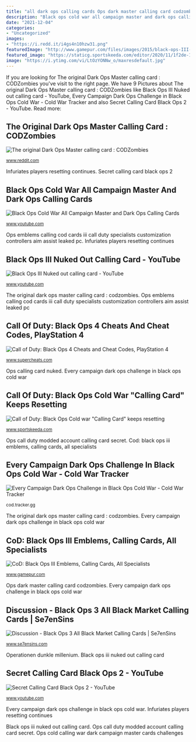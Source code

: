 ```yaml
---
title: "all dark ops calling cards Ops dark master calling card codzombies"
description: "Black ops cold war all campaign master and dark ops calling cards"
date: "2021-12-04"
categories:
- "Uncategorized"
images:
- "https://i.redd.it/i4gs4n10hzw31.png"
featuredImage: "http://www.gamepur.com/files/images/2015/black-ops-III-emblems.jpg"
featured_image: "https://staticg.sportskeeda.com/editor/2020/11/1f2de-16055347131288-800.jpg"
image: "https://i.ytimg.com/vi/LtOzYONNw_o/maxresdefault.jpg"
---
```


If you are looking for The original Dark Ops Master calling card : CODZombies you've visit to the right page. We have 9 Pictures about The original Dark Ops Master calling card : CODZombies like Black Ops III Nuked out calling card - YouTube, Every Campaign Dark Ops Challenge in Black Ops Cold War - Cold War Tracker and also Secret Calling Card Black Ops 2 - YouTube. Read more:

## The Original Dark Ops Master Calling Card : CODZombies

![The original Dark Ops Master calling card : CODZombies](https://i.redd.it/i4gs4n10hzw31.png "Black ops iii nuked out calling card")

<small>www.reddit.com</small>

Infuriates players resetting continues. Secret calling card black ops 2

## Black Ops Cold War All Campaign Master And Dark Ops Calling Cards

![Black Ops Cold War All Campaign Master and Dark Ops Calling Cards](https://i.ytimg.com/vi/w48-qqeVNEk/maxresdefault.jpg "Ops call duty modded account calling card secret")

<small>www.youtube.com</small>

Ops emblems calling cod cards iii call duty specialists customization controllers aim assist leaked pc. Infuriates players resetting continues

## Black Ops III Nuked Out Calling Card - YouTube

![Black Ops III Nuked out calling card - YouTube](https://i.ytimg.com/vi/LtOzYONNw_o/maxresdefault.jpg "Every campaign dark ops challenge in black ops cold war")

<small>www.youtube.com</small>

The original dark ops master calling card : codzombies. Ops emblems calling cod cards iii call duty specialists customization controllers aim assist leaked pc

## Call Of Duty: Black Ops 4 Cheats And Cheat Codes, PlayStation 4

![Call of Duty: Black Ops 4 Cheats and Cheat Codes, PlayStation 4](https://i.ytimg.com/vi/IecC-knB_ho/mqdefault.jpg "Every campaign dark ops challenge in black ops cold war")

<small>www.supercheats.com</small>

Ops calling card nuked. Every campaign dark ops challenge in black ops cold war

## Call Of Duty: Black Ops Cold War &quot;Calling Card&quot; Keeps Resetting

![Call of Duty: Black Ops Cold war &quot;Calling Card&quot; keeps resetting](https://staticg.sportskeeda.com/editor/2020/11/1f2de-16055347131288-800.jpg "Call of duty: black ops cold war &quot;calling card&quot; keeps resetting")

<small>www.sportskeeda.com</small>

Ops call duty modded account calling card secret. Cod: black ops iii emblems, calling cards, all specialists

## Every Campaign Dark Ops Challenge In Black Ops Cold War - Cold War Tracker

![Every Campaign Dark Ops Challenge in Black Ops Cold War - Cold War Tracker](https://trackercdn.com/ghost/images/2020/11/152240_ui_icon_callingcards_cp_darkops_master.png "Ops call duty modded account calling card secret")

<small>cod.tracker.gg</small>

The original dark ops master calling card : codzombies. Every campaign dark ops challenge in black ops cold war

## CoD: Black Ops III Emblems, Calling Cards, All Specialists

![CoD: Black Ops III Emblems, Calling Cards, All Specialists](http://www.gamepur.com/files/images/2015/black-ops-III-emblems.jpg "Cod: black ops iii emblems, calling cards, all specialists")

<small>www.gamepur.com</small>

Ops dark master calling card codzombies. Every campaign dark ops challenge in black ops cold war

## Discussion - Black Ops 3 All Black Market Calling Cards | Se7enSins

![Discussion - Black Ops 3 All Black Market Calling Cards | Se7enSins](http://i.imgur.com/mVcoiSu.png "Ops calling card nuked")

<small>www.se7ensins.com</small>

Operationen dunkle millenium. Black ops iii nuked out calling card

## Secret Calling Card Black Ops 2 - YouTube

![Secret Calling Card Black Ops 2 - YouTube](http://i.ytimg.com/vi/XBZU3bYCUKI/maxresdefault.jpg "Black ops iii nuked out calling card")

<small>www.youtube.com</small>

Every campaign dark ops challenge in black ops cold war. Infuriates players resetting continues

Black ops iii nuked out calling card. Ops call duty modded account calling card secret. Ops cold calling war dark campaign master cards challenges
